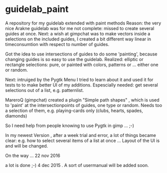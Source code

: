# guidelab_paint
A repository for my guidelab extended with paint methods
Reason: the very nice Arakne guidelab was for me not complete: missed to create several guides at once.
Next: a wish at gimpchat was to make vectors inside a selections on the included guides, I created a bit different way 
linear in timeconsumtion with respect to number of guides.

Got the idea to use intersections of guides to do some 'painting', because changing guides is so easy to use
the guidelab.
Realized: elliptic or rectangle selections: pure, or painted with colors, patterns or ... either one or random.

Next: intruiged by the Pygtk Menu I tried to learn about it and used it for tests to to make better UI of my
additions. Espescially needed: get several selections out of a list, e.g. patternlist.

MareroQ (gimpchat) created a plugin "Simple path shapes" , which is used to 'paint' at the intersectionpoints 
of guides, one type or random. Needs too a selection of them, e.g. playing-cards only (clubs, hearts, spades, diamonds)

So I need help from people knowing to use Pygtk in gimp ... ;-) 

In my newest Version , after a week trial and error, a lot of things became clear: e.g. how to select several
items of a list at once ...
Layout of the UI is and will be changed.

On the way ... 22 nov 2016

a lot is done ;-) 4 dec 2015 . A sort of usermanual will be added soon.
